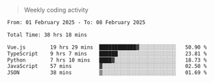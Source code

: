 > Weekly coding activity
<!--START_SECTION:waka-->

```txt
From: 01 February 2025 - To: 08 February 2025

Total Time: 38 hrs 18 mins

Vue.js        19 hrs 29 mins  ████████████▓░░░░░░░░░░░░   50.90 %
TypeScript    9 hrs 7 mins    ██████░░░░░░░░░░░░░░░░░░░   23.81 %
Python        7 hrs 10 mins   ████▓░░░░░░░░░░░░░░░░░░░░   18.73 %
JavaScript    57 mins         ▓░░░░░░░░░░░░░░░░░░░░░░░░   02.50 %
JSON          38 mins         ▒░░░░░░░░░░░░░░░░░░░░░░░░   01.69 %
```

<!--END_SECTION:waka-->
